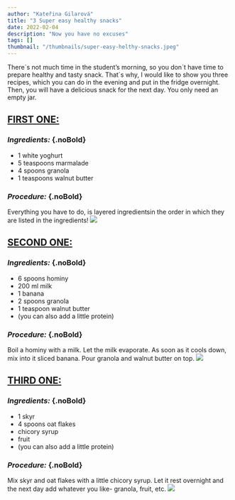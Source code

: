 ```yaml
---
author: "Kateřina Gilarová"
title: "3 Super easy healthy snacks"
date: 2022-02-04
description: "Now you have no excuses"
tags: []
thumbnail: "/thumbnails/super-easy-helthy-snacks.jpeg"
---
```

There´s not much time in the student’s morning, so you don´t have time to prepare healthy and tasty snack. That´s why, I would like to show you three recipes, which you can do in the evening and put in the fridge overnight. Then, you will have a delicious snack for the next day. You only need an empty jar.

## <u> FIRST ONE: </u>
### *Ingredients:* {.noBold}
- 1 white yoghurt
- 5 teaspoons marmalade
- 4 spoons granola 
- 1 teaspoons walnut butter 
### *Procedure:* {.noBold}
Everything you have to do, is layered ingredientsin the order in which they are listed in the ingredients!
![](/images/super-easy-helthy-snacks/image1.jpeg#center)

## <u> SECOND ONE: </u>
### *Ingredients:* {.noBold}
- 6 spoons hominy
- 200 ml milk
- 1 banana
- 2 spoons granola 
- 1 teaspoon walnut butter 
- (you can also add a little protein)
### *Procedure:* {.noBold}
Boil a hominy with a milk. Let the milk evaporate. As soon as it cools down, mix into it sliced banana. Pour granola and walnut butter on top. 
![](/images/super-easy-helthy-snacks/image2.jpeg#center)

## <u> THIRD ONE: </u>
### *Ingredients:* {.noBold}
- 1 skyr
- 4 spoons oat flakes 
- chicory syrup
- fruit 
- (you can also add a little protein)
### *Procedure:* {.noBold}
Mix skyr and oat flakes with a little chicory syrup. Let it rest overnight and the next day add whatever you like- granola, fruit, etc.
![](/images/super-easy-helthy-snacks/image3.jpeg#center)
